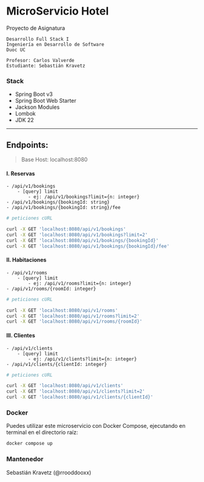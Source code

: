 # MicroServicio Hotel

Proyecto de Asignatura

```
Desarrollo Full Stack I
Ingeniería en Desarrollo de Software
Duoc UC

Profesor: Carlos Valverde
Estudiante: Sebastián Kravetz

```

### Stack

- Spring Boot v3
- Spring Boot Web Starter
- Jackson Modules
- Lombok
- JDK 22

---

## Endpoints:

> Base Host: localhost:8080

#### I. Reservas

    - /api/v1/bookings
        - [query] limit
            - ej: /api/v1/bookings?limit={n: integer}
    - /api/v1/bookings/{bookingId: string}
    - /api/v1/bookings/{bookingId: string}/fee

   ```bash
# peticiones cURL

curl -X GET 'localhost:8080/api/v1/bookings'
curl -X GET 'localhost:8080/api/v1/bookings?limit=2'
curl -X GET 'localhost:8080/api/v1/bookings/{bookingId}'
curl -X GET 'localhost:8080/api/v1/bookings/{bookingId}/fee'

```

#### II. Habitaciones

    - /api/v1/rooms
        - [query] limit
            - ej: /api/v1/rooms?limit={n: integer}
    - /api/v1/rooms/{roomId: integer}

   ```bash
# peticiones cURL

curl -X GET 'localhost:8080/api/v1/rooms'
curl -X GET 'localhost:8080/api/v1/rooms?limit=2'
curl -X GET 'localhost:8080/api/v1/rooms/{roomId}'

```

#### III. Clientes

    - /api/v1/clients
        - [query] limit
            - ej: /api/v1/clients?limit={n: integer}
    - /api/v1/clients/{clientId: integer}

   ```bash
# peticiones cURL

curl -X GET 'localhost:8080/api/v1/clients'
curl -X GET 'localhost:8080/api/v1/clients?limit=2'
curl -X GET 'localhost:8080/api/v1/clients/{clientId}'

```

### Docker

Puedes utilizar este microservicio con Docker Compose, ejecutando en terminal en el directorio raíz:

```bash
docker compose up
```

### Mantenedor

Sebastián Kravetz (@rrooddooxx)
